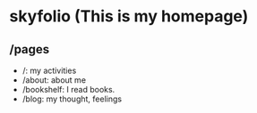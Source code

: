 # skyfolio (This is my homepage)

## /pages
- /: my activities
- /about: about me
- /bookshelf: I read books.
- /blog: my thought, feelings
